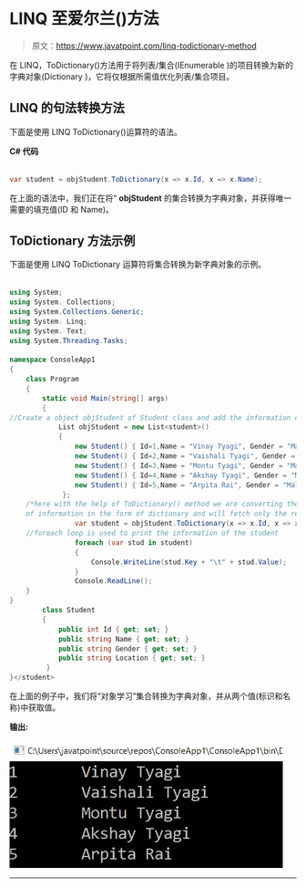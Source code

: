 # LINQ 至爱尔兰()方法

> 原文：<https://www.javatpoint.com/linq-todictionary-method>

在 LINQ，ToDictionary()方法用于将列表/集合(IEnumerable <t>)的项目转换为新的字典对象(Dictionary <tkey>)，它将仅根据所需值优化列表/集合项目。</tkey></t>

## LINQ 的句法转换方法

下面是使用 LINQ ToDictionary()运算符的语法。

**C# 代码**

```cs

var student = objStudent.ToDictionary(x => x.Id, x => x.Name);

```

在上面的语法中，我们正在将“ **objStudent** 的集合转换为字典对象，并获得唯一需要的填充值(ID 和 Name)。

## ToDictionary 方法示例

下面是使用 LINQ ToDictionary 运算符将集合转换为新字典对象的示例。

```cs

using System;
using System. Collections;
using System.Collections.Generic;
using System. Linq;
using System. Text;
using System.Threading.Tasks;

namespace ConsoleApp1
{
    class Program
    {
        static void Main(string[] args)
        {
//Create a object objStudent of Student class and add the information of student in the List
            List objStudent = new List<student>()
            {
                new Student() { Id=1,Name = "Vinay Tyagi", Gender = "Male",Location="Chennai" },
                new Student() { Id=2,Name = "Vaishali Tyagi", Gender = "Female", Location="Chennai" },
                new Student() { Id=3,Name = "Montu Tyagi", Gender = "Male",Location="Bangalore" },
                new Student() { Id=4,Name = "Akshay Tyagi", Gender = "Male", Location ="Vizag"},
                new Student() { Id=5,Name = "Arpita Rai", Gender = "Male", Location="Nagpur"}
             };
    /*here with the help of ToDictionary() method we are converting the colection 
    of information in the form of dictionary and will fetch only the required information*/
                var student = objStudent.ToDictionary(x => x.Id, x => x.Name);
    //foreach loop is used to print the information of the student
                foreach (var stud in student)
                {
                    Console.WriteLine(stud.Key + "\t" + stud.Value);
                }
                Console.ReadLine();
    }
}
        class Student
        {
            public int Id { get; set; }
            public string Name { get; set; }
            public string Gender { get; set; }
            public string Location { get; set; }
         }
}</student> 
```

在上面的例子中，我们将“对象学习”集合转换为字典对象，并从两个值(标识和名称)中获取值。

**输出:**

![LINQ ToDictionary() Method](img/10758122e225c0b439cf3926fc844063.png)

* * *